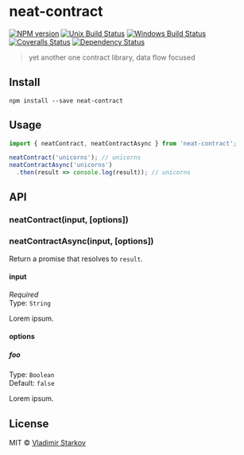 # neat-contract

[![NPM version][npm-image]][npm-url]
[![Unix Build Status][travis-image]][travis-url]
[![Windows Build Status][appveyor-image]][appveyor-url]
[![Coveralls Status][coveralls-image]][coveralls-url]
[![Dependency Status][depstat-image]][depstat-url]

> yet another one contract library, data flow focused

## Install

    npm install --save neat-contract

## Usage

```js
import { neatContract, neatContractAsync } from 'neat-contract';

neatContract('unicorns'); // unicorns
neatContractAsync('unicorns')
  .then(result => console.log(result)); // unicorns
```

## API

### neatContract(input, [options])

### neatContractAsync(input, [options])

Return a promise that resolves to `result`.

#### input

*Required*  
Type: `String`

Lorem ipsum.

#### options

##### foo

Type: `Boolean`  
Default: `false`

Lorem ipsum.

## License

MIT © [Vladimir Starkov](https://iamstarkov.com)

[npm-url]: https://npmjs.org/package/neat-contract
[npm-image]: https://img.shields.io/npm/v/neat-contract.svg?style=flat-square

[travis-url]: https://travis-ci.org/iamstarkov/neat-contract
[travis-image]: https://img.shields.io/travis/iamstarkov/neat-contract.svg?style=flat-square&label=unix

[appveyor-url]: https://ci.appveyor.com/project/iamstarkov/neat-contract
[appveyor-image]: https://img.shields.io/appveyor/ci/iamstarkov/neat-contract.svg?style=flat-square&label=windows

[coveralls-url]: https://coveralls.io/r/iamstarkov/neat-contract
[coveralls-image]: https://img.shields.io/coveralls/iamstarkov/neat-contract.svg?style=flat-square

[depstat-url]: https://david-dm.org/iamstarkov/neat-contract
[depstat-image]: https://david-dm.org/iamstarkov/neat-contract.svg?style=flat-square
